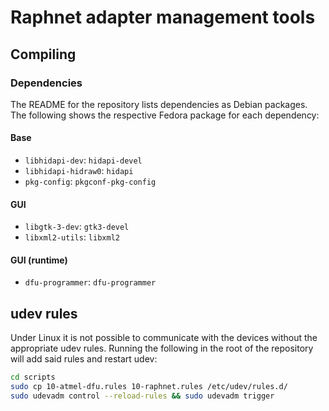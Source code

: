 # Raphnet adapter management tools

## Compiling

### Dependencies

The README for the repository lists dependencies as Debian packages. The
following shows the respective Fedora package for each dependency:

#### Base

* `libhidapi-dev`: `hidapi-devel`
* `libhidapi-hidraw0`: `hidapi`
* `pkg-config`: `pkgconf-pkg-config`

#### GUI

* `libgtk-3-dev`: `gtk3-devel`
* `libxml2-utils`: `libxml2`

#### GUI (runtime)

* `dfu-programmer`: `dfu-programmer`

## udev rules

Under Linux it is not possible to communicate with the devices without the
appropriate udev rules. Running the following in the root of the repository will
add said rules and restart udev:

````````````````````````````````````````````````````````````````````````````` sh
cd scripts
sudo cp 10-atmel-dfu.rules 10-raphnet.rules /etc/udev/rules.d/
sudo udevadm control --reload-rules && sudo udevadm trigger
````````````````````````````````````````````````````````````````````````````````
